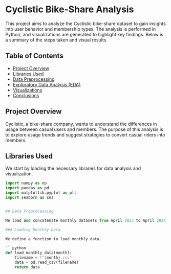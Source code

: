 # Cyclistic Bike-Share Analysis

This project aims to analyze the Cyclistic bike-share dataset to gain insights into user behavior and membership types. The analysis is performed in Python, and visualizations are generated to highlight key findings. Below is a summary of the steps taken and visual results.

## Table of Contents

- [Project Overview](#project-overview)
- [Libraries Used](#libraries-used)
- [Data Preprocessing](#data-preprocessing)
- [Exploratory Data Analysis (EDA)](#exploratory-data-analysis-eda)
- [Visualizations](#visualizations)
- [Conclusions](#conclusions)

## Project Overview

Cyclistic, a bike-share company, wants to understand the differences in usage between casual users and members. The purpose of this analysis is to explore usage trends and suggest strategies to convert casual riders into members.

## Libraries Used

We start by loading the necessary libraries for data analysis and visualization.

```python
import numpy as np
import pandas as pd
import matplotlib.pyplot as plt
import seaborn as sns


## Data Preprocessing

We load and concatenate monthly datasets from April 2023 to April 2024. These CSV files contain usage data for the bike-share service. The data is cleaned and merged for further analysis.

### Loading Monthly Data

We define a function to load monthly data.

```python
def load_monthly_data(month):
    filename = f"{month}.csv"
    data = pd.read_csv(filename)
    return data
